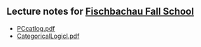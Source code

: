 ## Lecture notes for [Fischbachau Fall School](/Fischbachau/)

- [PCcatlog.pdf](PCcatlog.pdf)
- [CategoricalLogicI.pdf](CategoricalLogicI.pdf)
